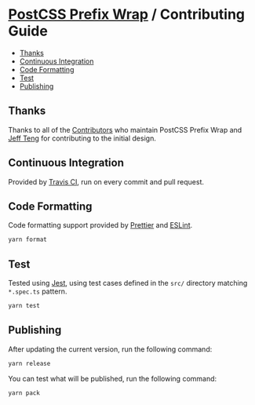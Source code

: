 # [PostCSS Prefix Wrap](./README.md) / Contributing Guide

-   [Thanks](#thanks)
-   [Continuous Integration](#continuous-integration)
-   [Code Formatting](#code-formatting)
-   [Test](#test)
-   [Publishing](#publishing)

## Thanks

Thanks to all of the [Contributors](https://github.com/dbtedman/postcss-prefixwrap/graphs/contributors) who maintain PostCSS Prefix Wrap and [Jeff Teng](https://github.com/aj120426394) for contributing to the initial design.

## Continuous Integration

Provided by [Travis CI](https://travis-ci.org/dbtedman/postcss-prefixwrap), run on every commit and pull request.

## Code Formatting

Code formatting support provided by [Prettier](https://prettier.io/) and [ESLint](http://eslint.org/).

```bash
yarn format
```

## Test

Tested using [Jest](https://jestjs.io/), using test cases defined in the `src/` directory matching `*.spec.ts` pattern.

```bash
yarn test
```

## Publishing

After updating the current version, run the following command:

```bash
yarn release
```

You can test what will be published, run the following command:

```bash
yarn pack
```
